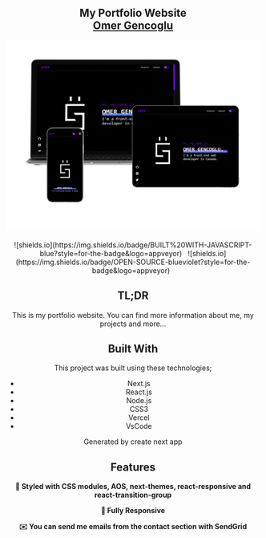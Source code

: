 <h2 align="center">
  My Portfolio Website<br/>
  <a href="https://omergencoglu.dev/" target="_blank">Omer Gencoglu</a>
</h2>
<div align="center">
  <img alt="Demo" src="/public/demo.png" />
</div>
<br/>

<div align="center">
![shields.io](https://img.shields.io/badge/BUILT%20WITH-JAVASCRIPT-blue?style=for-the-badge&logo=appveyor) &nbsp;
![shields.io](https://img.shields.io/badge/OPEN-SOURCE-blueviolet?style=for-the-badge&logo=appveyor) &nbsp;
<div>

## TL;DR

This is my portfolio website. You can find more information about me, my projects and more...

## Built With

This project was built using these technologies;

- Next.js
- React.js
- Node.js
- CSS3
- Vercel
- VsCode

Generated by create next app

## Features

**🎨 Styled with CSS modules, AOS, next-themes, react-responsive and react-transition-group**

**📱 Fully Responsive**

**✉️ You can send me emails from the contact section with SendGrid**
